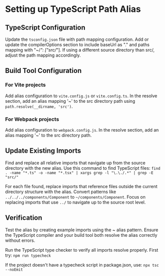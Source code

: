 # Setting up TypeScript Path Alias

## TypeScript Configuration

Update the `tsconfig.json` file with path mapping configuration. Add or update the compilerOptions section to include baseUrl as "." and paths mapping with "~/*": ["src/*"]. If using a different source directory than src/, adjust the path mapping accordingly.

## Build Tool Configuration

### For Vite projects
Add alias configuration to `vite.config.js` or `vite.config.ts`. In the resolve section, add an alias mapping '~' to the src directory path using `path.resolve(__dirname, 'src')`.

### For Webpack projects
Add alias configuration to `webpack.config.js`. In the resolve section, add an alias mapping '~' to the src directory path.

## Update Existing Imports

Find and replace all relative imports that navigate up from the source directory with the new alias. Use this command to find TypeScript files: `find . -name "*.ts" -o -name "*.tsx" | xargs grep -l "\.\./.*" | grep -E "src/"`

For each file found, replace imports that reference files outside the current directory structure with the alias. Convert patterns like `../../../components/Component` to `~/components/Component`. Focus on replacing imports that use `../` to navigate up to the source root level.

## Verification

Test the alias by creating example imports using the ~ alias pattern. Ensure the TypeScript compiler and your build tool both resolve the alias correctly without errors. 

Run the TypeScript type checker to verify all imports resolve properly. First try: `npm run typecheck`

If the project doesn't have a typecheck script in package.json, use: `npx tsc --noEmit`